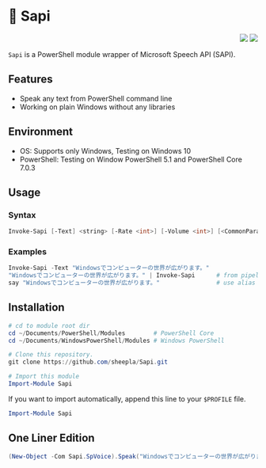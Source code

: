 # 📢 Sapi
 
<div align="right">
    <img src="https://img.shields.io/static/v1?label=Language&message=PowerShell&color=blue&style=flat-square"/>
    <img src="https://img.shields.io/static/v1?label=License&message=MIT&color=blue&style=flat-square"/>
</div>

`Sapi` is a PowerShell module wrapper of Microsoft Speech API (SAPI).

## Features

- Speak any text from PowerShell command line
- Working on plain Windows without any libraries

## Environment

- OS: Supports only Windows, Testing on Windows 10
- PowerShell: Testing on Window PowerShell 5.1 and PowerShell Core 7.0.3

## Usage

### Syntax

```powershell
Invoke-Sapi [-Text] <string> [-Rate <int>] [-Volume <int>] [<CommonParameters>]
```

### Examples

```powershell
Invoke-Sapi -Text "Windowsでコンピューターの世界が広がります。"
"Windowsでコンピューターの世界が広がります。" | Invoke-Sapi      # from pipeline input
say "Windowsでコンピューターの世界が広がります。"                # use alias
```

## Installation

```powershell
# cd to module root dir
cd ~/Documents/PowerShell/Modules        # PowerShell Core
cd ~/Documents/WindowsPowerShell/Modules # Windows PowerShell

# Clone this repository.
git clone https://github.com/sheepla/Sapi.git

# Import this module
Import-Module Sapi
```

If you want to import automatically, append this line to your `$PROFILE` file.

```powershell
Import-Module Sapi
```

## One Liner Edition

```powershell
(New-Object -Com Sapi.SpVoice).Speak("Windowsでコンピューターの世界が広がります。")
```
